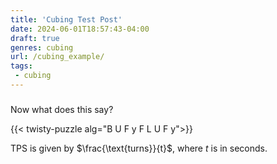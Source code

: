 ```yaml
---
title: 'Cubing Test Post'
date: 2024-06-01T18:57:43-04:00
draft: true
genres: cubing
url: /cubing_example/
tags:
 - cubing
---
```



### 
Now what does this say?

{{< twisty-puzzle alg="B U F y F L U F y">}} <br>

TPS is given by $\frac{\text{turns}}{t}$, where $t$ is in seconds.
